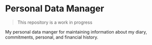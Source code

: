 # Personal Data Manager

> This repository is a work in progress

My personal data manger for maintaining information about my diary, commitments, personal, and financial history.